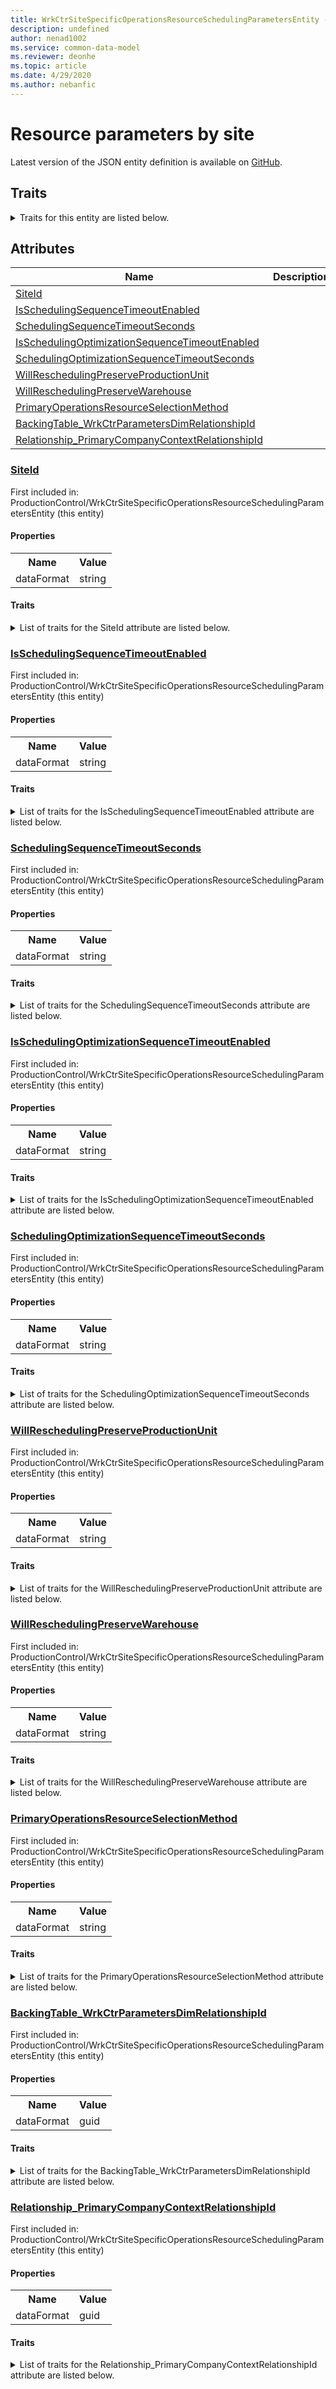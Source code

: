 ```yaml
---
title: WrkCtrSiteSpecificOperationsResourceSchedulingParametersEntity - Common Data Model | Microsoft Docs
description: undefined
author: nenad1002
ms.service: common-data-model
ms.reviewer: deonhe
ms.topic: article
ms.date: 4/29/2020
ms.author: nebanfic
---
```


# Resource parameters by site

  
 Latest version of the JSON entity definition is available on <a href="https://github.com/Microsoft/CDM/tree/master/schemaDocuments/core/operationsCommon/Entities/SupplyChain/ProductionControl/WrkCtrSiteSpecificOperationsResourceSchedulingParametersEntity.cdm.json" target="_blank">GitHub</a>.  

## Traits

<details>
<summary>Traits for this entity are listed below.  
</summary>

**is.CDM.entityVersion**  
  <table><tr><th>Parameter</th><th>Value</th><th>Data type</th><th>Explanation</th></tr><tr><td>versionNumber</td><td>"1.0.0"</td><td>string</td><td>semantic version number of the entity</td></tr></table>

**is.application.releaseVersion**  
  <table><tr><th>Parameter</th><th>Value</th><th>Data type</th><th>Explanation</th></tr><tr><td>releaseVersion</td><td>"10.0.13.0"</td><td>string</td><td>semantic version number of the application introducing this entity</td></tr></table>

**is.localized.displayedAs**  
  Holds the list of language specific display text for an object.  <table><tr><th>Parameter</th><th>Value</th><th>Data type</th><th>Explanation</th></tr><tr><td>localizedDisplayText</td><td><table><tr><th>languageTag</th><th>displayText</th></tr><tr><td>en</td><td>Resource parameters by site</td></tr></table></td><td>entity</td><td>a reference to the constant entity holding the list of localized text</td></tr></table>

</details>

## Attributes

|Name|Description|First Included in Instance|
|---|---|---|
|[SiteId](#SiteId)||<a href="WrkCtrSiteSpecificOperationsResourceSchedulingParametersEntity.md" target="_blank">ProductionControl/WrkCtrSiteSpecificOperationsResourceSchedulingParametersEntity</a>|
|[IsSchedulingSequenceTimeoutEnabled](#IsSchedulingSequenceTimeoutEnabled)||<a href="WrkCtrSiteSpecificOperationsResourceSchedulingParametersEntity.md" target="_blank">ProductionControl/WrkCtrSiteSpecificOperationsResourceSchedulingParametersEntity</a>|
|[SchedulingSequenceTimeoutSeconds](#SchedulingSequenceTimeoutSeconds)||<a href="WrkCtrSiteSpecificOperationsResourceSchedulingParametersEntity.md" target="_blank">ProductionControl/WrkCtrSiteSpecificOperationsResourceSchedulingParametersEntity</a>|
|[IsSchedulingOptimizationSequenceTimeoutEnabled](#IsSchedulingOptimizationSequenceTimeoutEnabled)||<a href="WrkCtrSiteSpecificOperationsResourceSchedulingParametersEntity.md" target="_blank">ProductionControl/WrkCtrSiteSpecificOperationsResourceSchedulingParametersEntity</a>|
|[SchedulingOptimizationSequenceTimeoutSeconds](#SchedulingOptimizationSequenceTimeoutSeconds)||<a href="WrkCtrSiteSpecificOperationsResourceSchedulingParametersEntity.md" target="_blank">ProductionControl/WrkCtrSiteSpecificOperationsResourceSchedulingParametersEntity</a>|
|[WillReschedulingPreserveProductionUnit](#WillReschedulingPreserveProductionUnit)||<a href="WrkCtrSiteSpecificOperationsResourceSchedulingParametersEntity.md" target="_blank">ProductionControl/WrkCtrSiteSpecificOperationsResourceSchedulingParametersEntity</a>|
|[WillReschedulingPreserveWarehouse](#WillReschedulingPreserveWarehouse)||<a href="WrkCtrSiteSpecificOperationsResourceSchedulingParametersEntity.md" target="_blank">ProductionControl/WrkCtrSiteSpecificOperationsResourceSchedulingParametersEntity</a>|
|[PrimaryOperationsResourceSelectionMethod](#PrimaryOperationsResourceSelectionMethod)||<a href="WrkCtrSiteSpecificOperationsResourceSchedulingParametersEntity.md" target="_blank">ProductionControl/WrkCtrSiteSpecificOperationsResourceSchedulingParametersEntity</a>|
|[BackingTable_WrkCtrParametersDimRelationshipId](#BackingTable_WrkCtrParametersDimRelationshipId)||<a href="WrkCtrSiteSpecificOperationsResourceSchedulingParametersEntity.md" target="_blank">ProductionControl/WrkCtrSiteSpecificOperationsResourceSchedulingParametersEntity</a>|
|[Relationship_PrimaryCompanyContextRelationshipId](#Relationship_PrimaryCompanyContextRelationshipId)||<a href="WrkCtrSiteSpecificOperationsResourceSchedulingParametersEntity.md" target="_blank">ProductionControl/WrkCtrSiteSpecificOperationsResourceSchedulingParametersEntity</a>|

### <a href=#SiteId name="SiteId">SiteId</a>

First included in: ProductionControl/WrkCtrSiteSpecificOperationsResourceSchedulingParametersEntity (this entity)  

#### Properties

<table><tr><th>Name</th><th>Value</th></tr><tr><td>dataFormat</td><td>string</td></tr></table>

#### Traits

<details>
<summary>List of traits for the SiteId attribute are listed below.</summary>

**is.dataFormat.character**  
**is.dataFormat.big**  
**is.dataFormat.array**  
**is.dataFormat.character**  
**is.dataFormat.array**  
</details>

### <a href=#IsSchedulingSequenceTimeoutEnabled name="IsSchedulingSequenceTimeoutEnabled">IsSchedulingSequenceTimeoutEnabled</a>

First included in: ProductionControl/WrkCtrSiteSpecificOperationsResourceSchedulingParametersEntity (this entity)  

#### Properties

<table><tr><th>Name</th><th>Value</th></tr><tr><td>dataFormat</td><td>string</td></tr></table>

#### Traits

<details>
<summary>List of traits for the IsSchedulingSequenceTimeoutEnabled attribute are listed below.</summary>

**is.dataFormat.character**  
**is.dataFormat.big**  
**is.dataFormat.array**  
**is.dataFormat.character**  
**is.dataFormat.array**  
</details>

### <a href=#SchedulingSequenceTimeoutSeconds name="SchedulingSequenceTimeoutSeconds">SchedulingSequenceTimeoutSeconds</a>

First included in: ProductionControl/WrkCtrSiteSpecificOperationsResourceSchedulingParametersEntity (this entity)  

#### Properties

<table><tr><th>Name</th><th>Value</th></tr><tr><td>dataFormat</td><td>string</td></tr></table>

#### Traits

<details>
<summary>List of traits for the SchedulingSequenceTimeoutSeconds attribute are listed below.</summary>

**is.dataFormat.character**  
**is.dataFormat.big**  
**is.dataFormat.array**  
**is.dataFormat.character**  
**is.dataFormat.array**  
</details>

### <a href=#IsSchedulingOptimizationSequenceTimeoutEnabled name="IsSchedulingOptimizationSequenceTimeoutEnabled">IsSchedulingOptimizationSequenceTimeoutEnabled</a>

First included in: ProductionControl/WrkCtrSiteSpecificOperationsResourceSchedulingParametersEntity (this entity)  

#### Properties

<table><tr><th>Name</th><th>Value</th></tr><tr><td>dataFormat</td><td>string</td></tr></table>

#### Traits

<details>
<summary>List of traits for the IsSchedulingOptimizationSequenceTimeoutEnabled attribute are listed below.</summary>

**is.dataFormat.character**  
**is.dataFormat.big**  
**is.dataFormat.array**  
**is.dataFormat.character**  
**is.dataFormat.array**  
</details>

### <a href=#SchedulingOptimizationSequenceTimeoutSeconds name="SchedulingOptimizationSequenceTimeoutSeconds">SchedulingOptimizationSequenceTimeoutSeconds</a>

First included in: ProductionControl/WrkCtrSiteSpecificOperationsResourceSchedulingParametersEntity (this entity)  

#### Properties

<table><tr><th>Name</th><th>Value</th></tr><tr><td>dataFormat</td><td>string</td></tr></table>

#### Traits

<details>
<summary>List of traits for the SchedulingOptimizationSequenceTimeoutSeconds attribute are listed below.</summary>

**is.dataFormat.character**  
**is.dataFormat.big**  
**is.dataFormat.array**  
**is.dataFormat.character**  
**is.dataFormat.array**  
</details>

### <a href=#WillReschedulingPreserveProductionUnit name="WillReschedulingPreserveProductionUnit">WillReschedulingPreserveProductionUnit</a>

First included in: ProductionControl/WrkCtrSiteSpecificOperationsResourceSchedulingParametersEntity (this entity)  

#### Properties

<table><tr><th>Name</th><th>Value</th></tr><tr><td>dataFormat</td><td>string</td></tr></table>

#### Traits

<details>
<summary>List of traits for the WillReschedulingPreserveProductionUnit attribute are listed below.</summary>

**is.dataFormat.character**  
**is.dataFormat.big**  
**is.dataFormat.array**  
**is.dataFormat.character**  
**is.dataFormat.array**  
</details>

### <a href=#WillReschedulingPreserveWarehouse name="WillReschedulingPreserveWarehouse">WillReschedulingPreserveWarehouse</a>

First included in: ProductionControl/WrkCtrSiteSpecificOperationsResourceSchedulingParametersEntity (this entity)  

#### Properties

<table><tr><th>Name</th><th>Value</th></tr><tr><td>dataFormat</td><td>string</td></tr></table>

#### Traits

<details>
<summary>List of traits for the WillReschedulingPreserveWarehouse attribute are listed below.</summary>

**is.dataFormat.character**  
**is.dataFormat.big**  
**is.dataFormat.array**  
**is.dataFormat.character**  
**is.dataFormat.array**  
</details>

### <a href=#PrimaryOperationsResourceSelectionMethod name="PrimaryOperationsResourceSelectionMethod">PrimaryOperationsResourceSelectionMethod</a>

First included in: ProductionControl/WrkCtrSiteSpecificOperationsResourceSchedulingParametersEntity (this entity)  

#### Properties

<table><tr><th>Name</th><th>Value</th></tr><tr><td>dataFormat</td><td>string</td></tr></table>

#### Traits

<details>
<summary>List of traits for the PrimaryOperationsResourceSelectionMethod attribute are listed below.</summary>

**is.dataFormat.character**  
**is.dataFormat.big**  
**is.dataFormat.array**  
**is.dataFormat.character**  
**is.dataFormat.array**  
</details>

### <a href=#BackingTable_WrkCtrParametersDimRelationshipId name="BackingTable_WrkCtrParametersDimRelationshipId">BackingTable_WrkCtrParametersDimRelationshipId</a>

First included in: ProductionControl/WrkCtrSiteSpecificOperationsResourceSchedulingParametersEntity (this entity)  

#### Properties

<table><tr><th>Name</th><th>Value</th></tr><tr><td>dataFormat</td><td>guid</td></tr></table>

#### Traits

<details>
<summary>List of traits for the BackingTable_WrkCtrParametersDimRelationshipId attribute are listed below.</summary>

**is.dataFormat.character**  
**is.dataFormat.big**  
**is.dataFormat.array**  
**is.dataFormat.guid**  
**means.identity.entityId**  
**is.linkedEntity.identifier**  
Marks the attribute(s) that hold foreign key references to a linked (used as an attribute) entity. This attribute is added to the resolved entity to enumerate the referenced entities.  <table><tr><th>Parameter</th><th>Value</th><th>Data type</th><th>Explanation</th></tr><tr><td>entityReferences</td><td><table><tr><th>entityReference</th><th>attributeReference</th></tr><tr><td><a href="../../../Tables/SupplyChain/MasterPlanning/Parameter/WrkCtrParametersDim.md" target="_blank">/core/operationsCommon/Tables/SupplyChain/MasterPlanning/Parameter/WrkCtrParametersDim.cdm.json/WrkCtrParametersDim</a></td><td><a href="../../../Tables/SupplyChain/MasterPlanning/Parameter/WrkCtrParametersDim.md#RecId" target="_blank">RecId</a></td></tr></table></td><td>entity</td><td>a reference to the constant entity holding the list of entity references</td></tr></table>

**is.dataFormat.guid**  
**is.dataFormat.character**  
**is.dataFormat.array**  
</details>

### <a href=#Relationship_PrimaryCompanyContextRelationshipId name="Relationship_PrimaryCompanyContextRelationshipId">Relationship_PrimaryCompanyContextRelationshipId</a>

First included in: ProductionControl/WrkCtrSiteSpecificOperationsResourceSchedulingParametersEntity (this entity)  

#### Properties

<table><tr><th>Name</th><th>Value</th></tr><tr><td>dataFormat</td><td>guid</td></tr></table>

#### Traits

<details>
<summary>List of traits for the Relationship_PrimaryCompanyContextRelationshipId attribute are listed below.</summary>

**is.dataFormat.character**  
**is.dataFormat.big**  
**is.dataFormat.array**  
**is.dataFormat.guid**  
**means.identity.entityId**  
**is.linkedEntity.identifier**  
Marks the attribute(s) that hold foreign key references to a linked (used as an attribute) entity. This attribute is added to the resolved entity to enumerate the referenced entities.  <table><tr><th>Parameter</th><th>Value</th><th>Data type</th><th>Explanation</th></tr><tr><td>entityReferences</td><td><table><tr><th>entityReference</th><th>attributeReference</th></tr><tr><td><a href="../../../Tables/Finance/Ledger/Main/CompanyInfo.md" target="_blank">/core/operationsCommon/Tables/Finance/Ledger/Main/CompanyInfo.cdm.json/CompanyInfo</a></td><td><a href="../../../Tables/Finance/Ledger/Main/CompanyInfo.md#RecId" target="_blank">RecId</a></td></tr></table></td><td>entity</td><td>a reference to the constant entity holding the list of entity references</td></tr></table>

**is.dataFormat.guid**  
**is.dataFormat.character**  
**is.dataFormat.array**  
</details>
